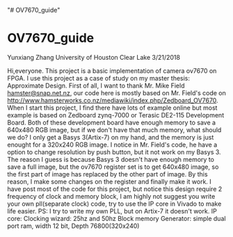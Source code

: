 "# OV7670_guide" 
# OV7670_guide
Yunxiang Zhang
University of Houston Clear Lake
3/21/2018

Hi,everyone. This project is a basic implementation of camera ov7670 on FPGA. I use this project as a case of study on my master thesis: Approximate Design. 
First of all, I want to thank Mr. Mike Field  <hamster@snap.net.nz>, our code here is mostly based on Mr. Field's code on http://www.hamsterworks.co.nz/mediawiki/index.php/Zedboard_OV7670. 
When I start this project, I find there have lots of example online but most example is based on Zedboard zynq-7000 or Terasic DE2-115 Development Board. Both of these development board have enough memory to save a 640x480 RGB image, but if we don't have that much memory, what should we do? I only get a Basys 3(Artix-7) on my hand, and the memory is just enought for a 320x240 RGB image. I notice in Mr. Field's code, he have a option to change resolution by push button, but it not work on my Basys 3. The reason I guess is because Basys 3 doesn't have enough memory to save a full image, but the ov7670 register set is to get 640x480 image, so the first part of image has replaced by the other part of image. By this reason, I make some changes on the register and finally make it work.
I have post most of the code for this project, but notice this design require 2 frequency of clock and memory block, I am highly not suggest you write your own pll(separate clock) code, try to use the IP core in Vivado to make life easier. PS: I try to write my own PLL, but on Artix-7 it doesn't work.
IP core:
Clocking wizard: 25hz and 50hz 
Block memory Generator: simple dual port ram, width 12 bit, Depth 76800(320x240)
